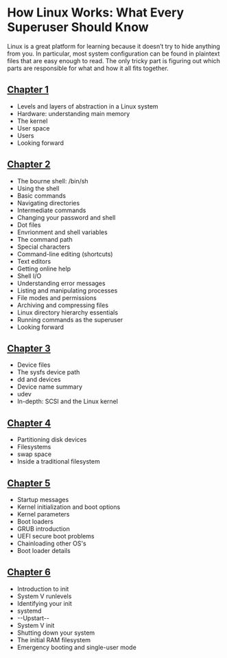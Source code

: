 # How Linux Works: What Every Superuser Should Know

Linux is a great platform for learning because it doesn’t try to hide anything from you. In particular, most system configuration can be found in plaintext files that are easy enough to read. The only tricky part is figuring out which parts are responsible for what and how it all fits together.

## [Chapter 1](chapter-01.md)
- Levels and layers of abstraction in a Linux system
- Hardware: understanding main memory
- The kernel
- User space
- Users
- Looking forward

## [Chapter 2](chapter-02.md)
- The bourne shell: /bin/sh
- Using the shell
- Basic commands
- Navigating directories
- Intermediate commands
- Changing your password and shell
- Dot files
- Envrionment and shell variables
- The command path
- Special characters
- Command-line editing (shortcuts)
- Text editors 
- Getting online help
- Shell I/O
- Understanding error messages
- Listing and manipulating processes
- File modes and permissions
- Archiving and compressing files
- Linux directory hierarchy essentials
- Running commands as the superuser
- Looking forward

## [Chapter 3](chapter-03.md)
- Device files
- The sysfs device path
- dd and devices
- Device name summary
- udev
- In-depth: SCSI and the Linux kernel

## [Chapter 4](chapter-04.md)
- Partitioning disk devices
- Filesystems
- swap space
- Inside a traditional filesystem

## [Chapter 5](chapter-05.md)
- Startup messages
- Kernel initialization and boot options
- Kernel parameters
- Boot loaders
- GRUB introduction
- UEFI secure boot problems
- Chainloading other OS's
- Boot loader details

## [Chapter 6](chapter-06.md)
- Introduction to init
- System V runlevels
- Identifying your init
- systemd
- --Upstart--
- System V init
- Shutting down your system
- The initial RAM filesystem
- Emergency booting and single-user mode